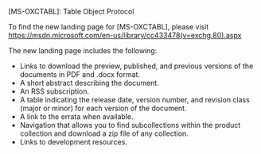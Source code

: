[MS-OXCTABL]: Table Object Protocol

To find the new landing page for [MS-OXCTABL], please visit https://msdn.microsoft.com/en-us/library/cc433478(v=exchg.80).aspx

The new landing page includes the following:
- Links to download the preview, published, and previous versions of the documents in PDF and .docx format.
- A short abstract describing the document.
- An RSS subscription.
- A table indicating the release date, version number, and revision class (major or minor) for each version of the document. 
- A link to the errata when available.
- Navigation that allows you to find subcollections within the product collection and download a zip file of any collection.
- Links to development resources.